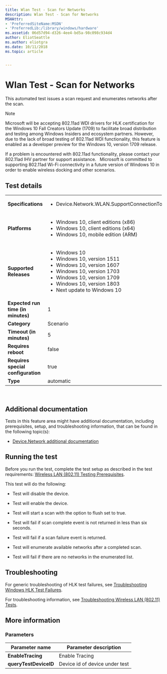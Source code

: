 ```yaml
---
title: Wlan Test - Scan for Networks
description: Wlan Test - Scan for Networks
MSHAttr:
- 'PreferredSiteName:MSDN'
- 'PreferredLib:/library/windows/hardware'
ms.assetid: 06d57d94-d326-4ee4-bd5a-98c098c934d4
author: EliotSeattle
ms.author: eliotgra
ms.date: 10/11/2018
ms.topic: article


---
```


# <span id="p_hlk_test.65eac5b5-219f-459a-a8be-b53b96d96a28"></span>Wlan Test - Scan for Networks
This automated test issues a scan request and enumerates networks after the scan.


>[!NOTE]
>Microsoft will be accepting 802.11ad WDI drivers for HLK certification for the Windows 10 Fall Creators Update (1709) to facilitate broad distribution and testing among Windows Insiders and ecosystem partners. However, due to the lack of broad testing of 802.11ad WDI functionality, this feature is enabled as a developer preview for the Windows 10, version 1709 release. 
>
>If a problem is encountered with 802.11ad functionality, please contact your 802.11ad IHV partner for support assistance.   Microsoft is committed to supporting 802.11ad Wi-Fi connectivity in a future version of Windows 10 in order to enable wireless docking and other scenarios. 


## Test details
|||
|---|---|
| **Specifications**  | <ul><li>Device.Network.WLAN.SupportConnectionToAP.ConnectionToAP</li></ul> |  
| **Platforms**   | <ul><li>Windows 10, client editions (x86)</li><li>Windows 10, client editions (x64)</li><li>Windows 10, mobile edition (ARM)</li></ul> |
| **Supported Releases** | <ul><li>Windows 10</li><li>Windows 10, version 1511</li><li>Windows 10, version 1607</li><li>Windows 10, version 1703</li><li>Windows 10, version 1709</li><li>Windows 10, version 1803</li><li>Next update to Windows 10</li></ul> |
|**Expected run time (in minutes)**| 1 |
|**Category**| Scenario |
|**Timeout (in minutes)**| 5 |
|**Requires reboot**| false |
|**Requires special configuration**| true |
|**Type**| automatic |

 

## <span id="Additional_documentation"></span><span id="additional_documentation"></span><span id="ADDITIONAL_DOCUMENTATION"></span>Additional documentation


Tests in this feature area might have additional documentation, including prerequisites, setup, and troubleshooting information, that can be found in the following topic(s):

-   [Device.Network additional documentation](device-network-additional-documentation.md)

## <span id="Running_the_test"></span><span id="running_the_test"></span><span id="RUNNING_THE_TEST"></span>Running the test


Before you run the test, complete the test setup as described in the test requirements: [Wireless LAN (802.11) Testing Prerequisites](wireless-lan--80211--testing-prerequisites.md).

This test will do the following:

-   Test will disable the device.

-   Test will enable the device.

-   Test will start a scan with the option to flush set to true.

-   Test will fail if scan complete event is not returned in less than six seconds.

-   Test will fail if a scan failure event is returned.

-   Test will enumerate available networks after a completed scan.

-   Test will fail if there are no networks in the enumerated list.

## <span id="Troubleshooting"></span><span id="troubleshooting"></span><span id="TROUBLESHOOTING"></span>Troubleshooting


For generic troubleshooting of HLK test failures, see [Troubleshooting Windows HLK Test Failures](..\user\troubleshooting-windows-hlk-test-failures.md).

For troubleshooting information, see [Troubleshooting Wireless LAN (802.11) Tests](troubleshooting-wireless-lan--80211--tests.md).

## <span id="More_information"></span><span id="more_information"></span><span id="MORE_INFORMATION"></span>More information


### <span id="Parameters"></span><span id="parameters"></span><span id="PARAMETERS"></span>Parameters

| Parameter name        | Parameter description          |
|-----------------------|--------------------------------|
| **EnableTracing**     | Enable Tracing                 |
| **queryTestDeviceID** | Device id of device under test |

 

 

 






